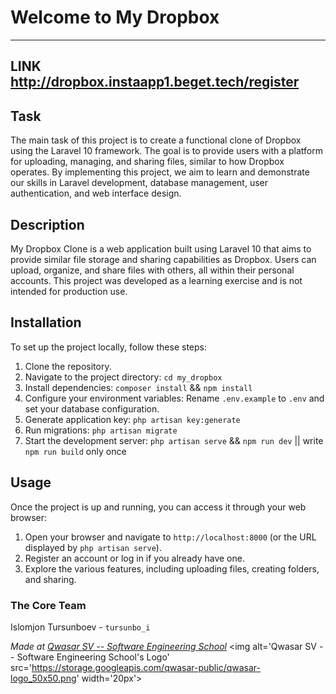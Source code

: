 # Welcome to My Dropbox
***
## LINK  http://dropbox.instaapp1.beget.tech/register
## Task
The main task of this project is to create a functional clone of Dropbox using the Laravel 10 framework. 
The goal is to provide users with a platform for uploading, managing, and sharing files, similar to how Dropbox operates. By implementing this project, we aim to 
learn and demonstrate our skills in Laravel development, database management, user authentication, and web interface design.

## Description
My Dropbox Clone is a web application built using Laravel 10 that aims to provide similar file storage and sharing capabilities as 
Dropbox. Users can upload, organize, and share files with others, all within their personal accounts. This project was developed as a learning exercise and is not intended for production use.

## Installation
To set up the project locally, follow these steps:

1. Clone the repository.
2. Navigate to the project directory: `cd my_dropbox`
3. Install dependencies: `composer install` && `npm install`
4. Configure your environment variables: Rename `.env.example` to `.env` and set your database configuration.
5. Generate application key: `php artisan key:generate`
6. Run migrations: `php artisan migrate`
7. Start the development server: `php artisan serve` && `npm run dev` || write `npm run build` only once

## Usage

Once the project is up and running, you can access it through your web browser:

1. Open your browser and navigate to `http://localhost:8000` (or the URL displayed by `php artisan serve`).
2. Register an account or log in if you already have one.
3. Explore the various features, including uploading files, creating folders, and sharing.


### The Core Team
Islomjon Tursunboev - `tursunbo_i`

<span><i>Made at <a href='https://qwasar.io'>Qwasar SV -- Software Engineering School</a></i></span>
<span><img alt='Qwasar SV -- Software Engineering School's Logo' src='https://storage.googleapis.com/qwasar-public/qwasar-logo_50x50.png' width='20px'></span>
